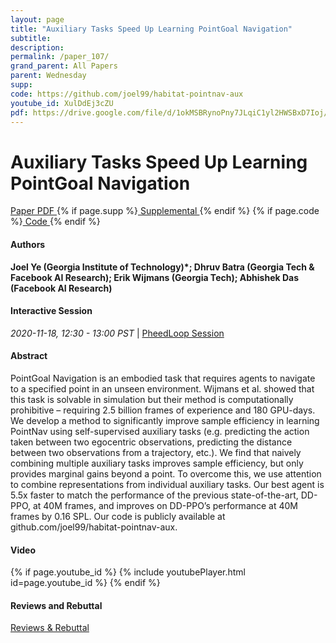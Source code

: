 ```yaml
---
layout: page
title: "Auxiliary Tasks Speed Up Learning PointGoal Navigation"
subtitle: 
description:
permalink: /paper_107/
grand_parent: All Papers
parent: Wednesday
supp: 
code: https://github.com/joel99/habitat-pointnav-aux
youtube_id: XulDdEj3cZU
pdf: https://drive.google.com/file/d/1okMSBRynoPny7JLqiC1yl2HWSBxD7Ioj/view
---
```


# Auxiliary Tasks Speed Up Learning PointGoal Navigation

<a href="https://drive.google.com/file/d/1okMSBRynoPny7JLqiC1yl2HWSBxD7Ioj/view" target="_blank" rel="noopener noreferrer" class="btn btn-blue"><i class="fa fa-file-text-o" aria-hidden="true"></i> Paper PDF </a> {% if page.supp %}<a href="" target="_blank" rel="noopener noreferrer" class="btn btn-green"><i class="fa fa-file-text-o" aria-hidden="true"></i> Supplemental </a>{% endif %} {% if page.code %}<a href="https://github.com/joel99/habitat-pointnav-aux" target="_blank" rel="noopener noreferrer" class="btn"><i class="fa fa-github" aria-hidden="true"></i> Code </a>{% endif %} 

#### Authors
**Joel Ye (Georgia Institute of Technology)*; Dhruv Batra (Georgia Tech & Facebook AI Research); Erik Wijmans (Georgia Tech); Abhishek Das (Facebook AI Research)**

#### Interactive Session
<em>2020-11-18, 12:30 - 13:00 PST </em> | <a href="https://pheedloop.com/corl2020/virtual/?page=sessions&section=SES5FAVU34GVDU50B" target="_blank" rel="noopener noreferrer"> PheedLoop Session <i class="fa fa-external-link" aria-hidden="true"></i> </a> 

#### Abstract
PointGoal Navigation is an embodied task that requires agents to navigate to a specified point in an unseen environment. Wijmans et al. showed that this task is solvable in simulation but their method is computationally prohibitive – requiring 2.5 billion frames of experience and 180 GPU-days. We develop a method to significantly improve sample efficiency in learning PointNav using self-supervised auxiliary tasks (e.g. predicting the action taken between two egocentric observations, predicting the distance between two observations from a trajectory, etc.). We find that naively combining multiple auxiliary tasks improves sample efficiency, but only provides marginal gains beyond a point. To overcome this, we use attention to combine representations from individual auxiliary tasks. Our best agent is 5.5x faster to match the performance of the previous state-of-the-art, DD-PPO, at 40M frames, and improves on DD-PPO’s performance at 40M frames by 0.16 SPL. Our code is publicly available at github.com/joel99/habitat-pointnav-aux.

#### Video
{% if page.youtube_id %}
{% include youtubePlayer.html id=page.youtube_id %}
{% endif %}

#### Reviews and Rebuttal
<a href="https://drive.google.com/file/d/1fvWlZUzGwuzvxPOzxSwLrTD-ArbMzpEk/view" target="_blank" rel="noopener noreferrer" class="btn btn-purple"><i class="fa fa-pencil-square-o" aria-hidden="true"></i> Reviews & Rebuttal </a>

